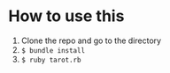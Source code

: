 # How to use this

1. Clone the repo and go to the directory
2. `$ bundle install` 
3. `$ ruby tarot.rb`